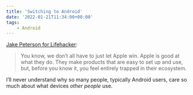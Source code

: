 ```yaml
---
title: 'Switching to Android'
date: '2022-01-21T11:34:00+00:00'
tags:
    - Android
---
```


[Jake Peterson for Lifehacker](https://lifehacker.com/why-you-should-just-switch-to-android-already-1848398806):

> You know, we don’t all have to just let Apple win. Apple is good at what they do. They make products that are easy to set up and use, but, before you know it, you feel entirely trapped in their ecosystem.

I’ll never understand why so many people, typically Android users, care so much about what devices *other people* use.
